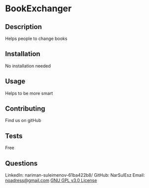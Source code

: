 # BookExchanger
## Description
Helps people to change books

## Installation
No installation needed

## Usage
Helps to be more smart

## Contributing
Find us on gitHub

## Tests
Free

## Questions
LinkedIn: nariman-suleimenov-61ba422b8/
GitHub: NarSulEsz
Email: noadress@gmail.com
[GNU GPL v3.0 License](https://www.gnu.org/licenses/gpl-3.0)
